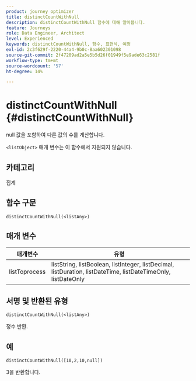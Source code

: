 ```yaml
---
product: journey optimizer
title: distinctCountWithNull
description: distinctCountWithNull 함수에 대해 알아봅니다.
feature: Journeys
role: Data Engineer, Architect
level: Experienced
keywords: distinctCountWithNull, 함수, 표현식, 여정
exl-id: 2c3f629f-2220-44a4-9b0c-8aa602301098
source-git-commit: 2f47209ad2a5e5b5d26f01949f5e9ade63c2581f
workflow-type: tm+mt
source-wordcount: '57'
ht-degree: 14%

---
```


# distinctCountWithNull {#distinctCountWithNull}

null 값을 포함하여 다른 값의 수를 계산합니다.

`<listObject>` 매개 변수는 이 함수에서 지원되지 않습니다.

## 카테고리

집계

## 함수 구문

`distinctCountWithNull(<listAny>)`

## 매개 변수

| 매개변수 | 유형 |
|-----------|------------------|
| listToprocess | listString, listBoolean, listInteger, listDecimal, listDuration, listDateTime, listDateTimeOnly, listDateOnly |

## 서명 및 반환된 유형

`distinctCountWithNull(<listAny>)`

정수 반환.

## 예

`distinctCountWithNull([10,2,10,null])`

3을 반환합니다.
